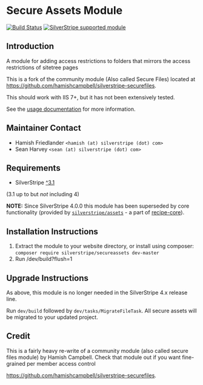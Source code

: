 # Secure Assets Module

[![Build Status](https://travis-ci.org/silverstripe/silverstripe-secureassets.svg)](https://travis-ci.org/silverstripe/silverstripe-secureassets)
[![SilverStripe supported module](https://img.shields.io/badge/silverstripe-supported-0071C4.svg)](https://www.silverstripe.org/software/addons/silverstripe-commercially-supported-module-list/)

## Introduction

A module for adding access restrictions to folders
that mirrors the access restrictions of sitetree pages

This is a fork of the community module (Also called Secure Files)
located at https://github.com/hamishcampbell/silverstripe-securefiles.

This should work with IIS 7+, but it has not been extensively tested.

See the [usage documentation](docs/en/index.md) for more information.

## Maintainer Contact

 * Hamish Friedlander `<hamish (at) silverstripe (dot) com>`
 * Sean Harvey `<sean (at) silverstripe (dot) com>`

## Requirements

 * SilverStripe [^3.1](https://getcomposer.org/doc/articles/versions.md#caret-version-range-)
 
 (3.1 up to but _not_ including 4)
 
 **NOTE:** Since SilverStripe 4.0.0 this module has been superseded by core functionality (provided by [`silverstripe/assets`](https://github.com/silverstripe/silverstripe-assets) - a part of [recipe-core](https://github.com/silverstripe/recipe-core)).

## Installation Instructions

 1. Extract the module to your website directory, or install using
    composer: `composer require silverstripe/secureassets dev-master`
 2. Run /dev/build?flush=1

## Upgrade Instructions
As above, this module is no longer needed in the SilverStripe 4.x release line. 

Run `dev/build` followed by `dev/tasks/MigrateFileTask`. All secure assets will be migrated to 
your updated project.

## Credit

This is a fairly heavy re-write of a community
module (also called secure files module) by
Hamish Campbell. Check that module out if you want 
fine-grained per member access control

https://github.com/hamishcampbell/silverstripe-securefiles.
